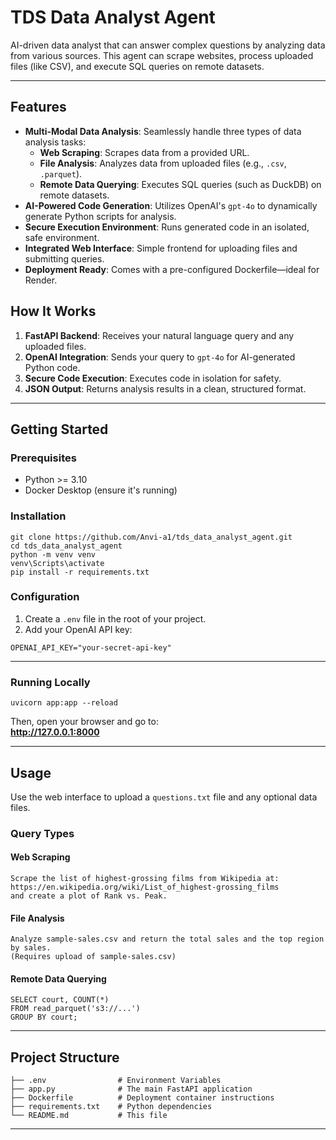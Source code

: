 # TDS Data Analyst Agent

AI-driven data analyst that can answer complex questions by analyzing data from various sources. This agent can scrape websites, process uploaded files (like CSV), and execute SQL queries on remote datasets.

---

## Features

- **Multi-Modal Data Analysis**: Seamlessly handle three types of data analysis tasks:
  - **Web Scraping**: Scrapes data from a provided URL.
  - **File Analysis**: Analyzes data from uploaded files (e.g., `.csv`, `.parquet`).
  - **Remote Data Querying**: Executes SQL queries (such as DuckDB) on remote datasets.
- **AI-Powered Code Generation**: Utilizes OpenAI's `gpt-4o` to dynamically generate Python scripts for analysis.
- **Secure Execution Environment**: Runs generated code in an isolated, safe environment.
- **Integrated Web Interface**: Simple frontend for uploading files and submitting queries.
- **Deployment Ready**: Comes with a pre-configured Dockerfile—ideal for Render.

## How It Works

1. **FastAPI Backend**: Receives your natural language query and any uploaded files.
2. **OpenAI Integration**: Sends your query to `gpt-4o` for AI-generated Python code.
3. **Secure Code Execution**: Executes code in isolation for safety.
4. **JSON Output**: Returns analysis results in a clean, structured format.

---

## Getting Started

### Prerequisites

- Python >= 3.10
- Docker Desktop (ensure it's running)

### Installation

```
git clone https://github.com/Anvi-a1/tds_data_analyst_agent.git
cd tds_data_analyst_agent
python -m venv venv
venv\Scripts\activate
pip install -r requirements.txt
```

### Configuration

1. Create a `.env` file in the root of your project.
2. Add your OpenAI API key:

```
OPENAI_API_KEY="your-secret-api-key"
```

---

### Running Locally

```
uvicorn app:app --reload
```

Then, open your browser and go to:  
**http://127.0.0.1:8000**

---

## Usage

Use the web interface to upload a `questions.txt` file and any optional data files.

### Query Types

#### Web Scraping

```
Scrape the list of highest-grossing films from Wikipedia at:
https://en.wikipedia.org/wiki/List_of_highest-grossing_films
and create a plot of Rank vs. Peak.
```

#### File Analysis

```
Analyze sample-sales.csv and return the total sales and the top region by sales.
(Requires upload of sample-sales.csv)
```

#### Remote Data Querying

```
SELECT court, COUNT(*) 
FROM read_parquet('s3://...')
GROUP BY court;
```

---

## Project Structure

```
├── .env                # Environment Variables
├── app.py              # The main FastAPI application
├── Dockerfile          # Deployment container instructions
├── requirements.txt    # Python dependencies
└── README.md           # This file
```

---
